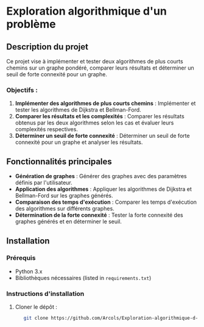 # Exploration algorithmique d'un problème

## Description du projet
Ce projet vise à implémenter et tester deux algorithmes de plus courts chemins sur un graphe pondéré, comparer leurs résultats et déterminer un seuil de forte connexité pour un graphe.

### Objectifs :
1. **Implémenter des algorithmes de plus courts chemins** : Implémenter et tester les algorithmes de Dijkstra et Bellman-Ford.
2. **Comparer les résultats et les complexités** : Comparer les résultats obtenus par les deux algorithmes selon les cas et évaluer leurs complexités respectives.
3. **Déterminer un seuil de forte connexité** : Déterminer un seuil de forte connexité pour un graphe et analyser les résultats.

## Fonctionnalités principales
- **Génération de graphes** : Générer des graphes avec des paramètres définis par l'utilisateur.
- **Application des algorithmes** : Appliquer les algorithmes de Dijkstra et Bellman-Ford sur les graphes générés.
- **Comparaison des temps d'exécution** : Comparer les temps d'exécution des algorithmes sur différents graphes.
- **Détermination de la forte connexité** : Tester la forte connexité des graphes générés et en déterminer le seuil.

## Installation
### Prérequis
- Python 3.x
- Bibliothèques nécessaires (listed in `requirements.txt`)

### Instructions d'installation
1. Cloner le dépôt :
   ```bash
      git clone https://github.com/Arcols/Exploration-algorithmique-d-un-probleme.git
   ```
